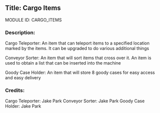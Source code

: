 ## Title: Cargo Items

MODULE ID: CARGO_ITEMS

### Description:

Cargo Teleporter:
An item that can teleport items to a specified location marked by the items. It can be upgraded to do various additional things

Conveyor Sorter:
An item that will sort items that cross over it. An item is used to obtain a list that can be inserted into the machine

Goody Case Holder:
An item that will store 8 goody cases for easy access and easy delivery

### Credits:

Cargo Teleporter: Jake Park
Conveyor Sorter: Jake Park
Goody Case Holder: Jake Park
